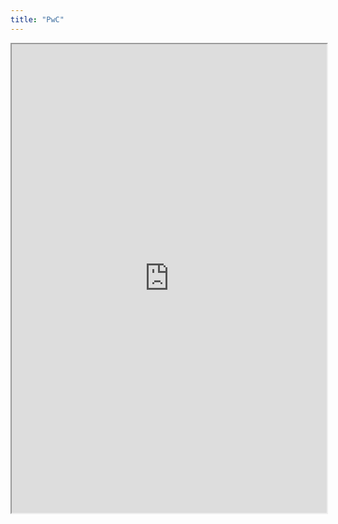 ```yaml
---
title: "PwC"
---
```



<iframe height="750" width="100%" src="https://ewelton.github.io/ktest/wiki.html#PwC"></iframe>
